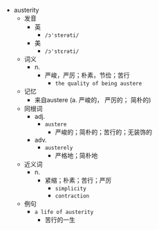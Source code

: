 - austerity
  - 发音
    - 英
      - `/ɔ'sterəti/`
    - 美
      - `/ɔ'stɛrəti/`
  - 词义
    - n.
      - 严峻，严厉；朴素，节俭；苦行
        - `the quality of being austere`
  - 记忆
    - 来自austere (a. 严峻的， 严厉的； 简朴的)
  - 同根词
    - adj.
      - `austere`
        - 严峻的；简朴的；苦行的；无装饰的
    - adv.
      - `austerely`
        - 严格地；简朴地
  - 近义词
    - n.
      - 紧缩；朴素；苦行；严厉
        - `simplicity`
        - `contraction`
  - 例句
    - `a life of austerity`
      - 苦行的一生

